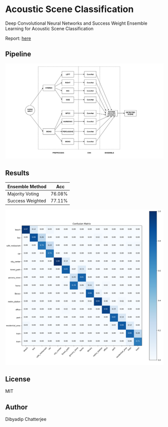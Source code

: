 # Acoustic Scene Classification
Deep Convolutional Neural Networks and Success Weight Ensemble Learning for Acoustic Scene Classification

Report: [here](https://chatdip98.github.io/Acoustic-Scene-Classification/report.html)

## Pipeline
![architecture](https://github.com/chatdip98/Acoustic-Scene-Classification/blob/master/docs/images/Pipeline_aligned.png)

## Results
|Ensemble Method |   Acc |
| --------   | -----  |
|Majority Voting  | 76.08% | 
|Success Weighted | 77.11% |

![confusionmatrix](https://github.com/chatdip98/Acoustic-Scene-Classification/blob/master/docs/images/conf_matrix.png)

## License
MIT

## Author
Dibyadip Chatterjee

